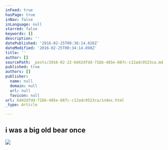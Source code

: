 ```yaml
---
inFeed: true
hasPage: true
inNav: false
inLanguage: null
starred: false
keywords: []
description: ''
datePublished: '2016-02-25T00:36:14.026Z'
dateModified: '2016-02-25T00:34:14.898Z'
title: ''
author: []
sourcePath: _posts/2016-02-22-6d42dfdd-71bb-485e-887c-c12adc9523ca.md
published: true
authors: []
publisher:
  name: null
  domain: null
  url: null
  favicon: null
url: 6d42dfdd-71bb-485e-887c-c12adc9523ca/index.html
_type: Article

---
```

## i was a big old bear once
![](https://s3-us-west-2.amazonaws.com/the-grid-img/p/930b4238083418b9604cacc00179f487f0eeafc2.png)